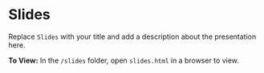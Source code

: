 Slides
======

Replace `Slides` with your title and add a description about the presentation here.

**To View:** In the `/slides` folder, open `slides.html` in a browser to view.
